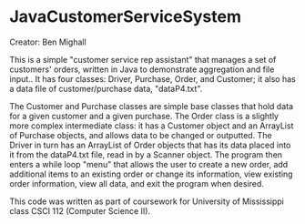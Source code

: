# JavaCustomerServiceSystem
Creator: Ben Mighall

This is a simple "customer service rep assistant" that manages a set of customers' orders, written in Java to demonstrate aggregation and file input.. It has four classes: Driver, Purchase, Order, and Customer; it also has a data file of customer/purchase data, "dataP4.txt". 

The Customer and Purchase classes are simple base classes that hold data for a given customer and a given purchase. The Order class is a slightly more complex intermediate class: it has a Customer object and an ArrayList of Purchase objects, and allows data to be changed or outputted. The Driver in turn has an ArrayList of Order objects that has its data placed into it from the dataP4.txt file, read in by a Scanner object. The program then enters a while loop "menu" that allows the user to create a new order, add additional items to an existing order or change its information, view existing order information, view all data, and exit the program when desired.

This code was written as part of coursework for University of Mississippi class CSCI 112 (Computer Science II).
